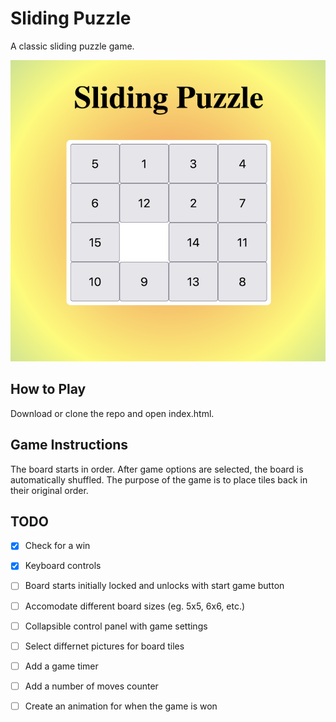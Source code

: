# Sliding Puzzle
A classic sliding puzzle game. 

![sliding-puzzle.png](./screenshots/sliding-puzzle.png?raw=true "Game Screenshot")

## How to Play
Download or clone the repo and open index.html. 

## Game Instructions
The board starts in order. After game options are selected, the board is
automatically shuffled. The purpose of the game is to place tiles back
in their original order.

## TODO 
- [x] Check for a win
- [x] Keyboard controls
- [ ] Board starts initially locked and unlocks with start game button
- [ ] Accomodate different board sizes (eg. 5x5, 6x6, etc.)
- [ ] Collapsible control panel with game settings
- [ ] Select differnet pictures for board tiles
- [ ] Add a game timer
- [ ] Add a number of moves counter
- [ ] Create an animation for when the game is won


